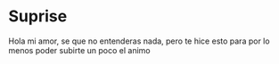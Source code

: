 # Suprise

  Hola mi amor, se que no entenderas nada, pero te hice esto para por lo menos poder subirte un poco el animo
